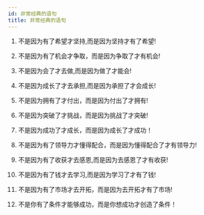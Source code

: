 ```yaml
---
id: 非常经典的语句
title: 非常经典的语句
---
```


1. 不是因为有了希望才坚持,而是因为坚持才有了希望!

2. 不是因为有了机会才争取，而是因为争取了才有机会!

3. 不是因为会了才去做,而是因为做了才能会!

4. 不是因为成长了才去承担,而是因为承担了才会成长!

5. 不是因为拥有了才付出，而是因为付出了才拥有!

6. 不是因为突破了才挑战，而是因为挑战了才突破!

7. 不是因为成功了才成长，而是因为成长了才成功！

8. 不是因为有了领导力才懂得配合，而是因为懂得配合了才有领导力!

9. 不是因为有了收获才去感恩,而是因为去感恩了才有收获!

10. 不是因为有了钱才去学习,而是因为学习了才有了钱!

11. 不是因为有了市场才去开拓，而是因为去开拓才有了市场!

12. 不是你有了条件才能够成功，而是你想成功才创造了条件！

